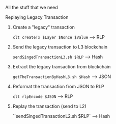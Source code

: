 All the stuff that we need

Replaying Legacy Transaction

1. Create a "legacy" transaction

   `clt createTx $Layer $Nonce $Value` --> RLP

2. Send the legacy transaction to L3 blockchain

   `sendSingedTransactionL3.sh $RLP` --> Hash

3. Extract the legacy transaction from blockchain

   `getTheTransactionByHashL3.sh $Hash` --> JSON

4. Reformat the transaction from JSON to RLP

   `clt rlpEncode $JSON` --> RLP

5. Replay the transaction (send to L2)

   ``sendSingedTransactionL2.sh $RLP` --> Hash
